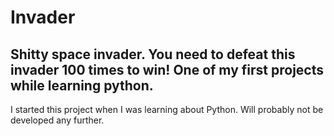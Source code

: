 # Invader
Shitty space invader. You need to defeat this invader 100 times to win!
One of my first projects while learning python.
---

I started this project when I was learning about Python.
Will probably not be developed any further.

